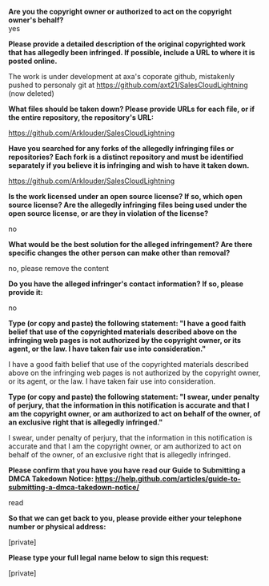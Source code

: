 **Are you the copyright owner or authorized to act on the copyright owner's behalf?**  
yes

**Please provide a detailed description of the original copyrighted work that has allegedly been infringed. If possible, include a URL to where it is posted online.**  

The work is under development at axa's coporate github, mistakenly pushed to personaly git at https://github.com/axt21/SalesCloudLightning (now deleted)

**What files should be taken down? Please provide URLs for each file, or if the entire repository, the repository's URL:**  

https://github.com/Arklouder/SalesCloudLightning

**Have you searched for any forks of the allegedly infringing files or repositories? Each fork is a distinct repository and must be identified separately if you believe it is infringing and wish to have it taken down.**  

https://github.com/Arklouder/SalesCloudLightning

**Is the work licensed under an open source license? If so, which open source license? Are the allegedly infringing files being used under the open source license, or are they in violation of the license?**  

no

**What would be the best solution for the alleged infringement? Are there specific changes the other person can make other than removal?**  

no, please remove the content

**Do you have the alleged infringer's contact information? If so, please provide it:**  

no

**Type (or copy and paste) the following statement: "I have a good faith belief that use of the copyrighted materials described above on the infringing web pages is not authorized by the copyright owner, or its agent, or the law. I have taken fair use into consideration."**  

I have a good faith belief that use of the copyrighted materials described above on the infringing web pages is not authorized by the copyright owner, or its agent, or the law. I have taken fair use into consideration.

**Type (or copy and paste) the following statement: "I swear, under penalty of perjury, that the information in this notification is accurate and that I am the copyright owner, or am authorized to act on behalf of the owner, of an exclusive right that is allegedly infringed."**  

I swear, under penalty of perjury, that the information in this notification is accurate and that I am the copyright owner, or am authorized to act on behalf of the owner, of an exclusive right that is allegedly infringed.

**Please confirm that you have you have read our Guide to Submitting a DMCA Takedown Notice: https://help.github.com/articles/guide-to-submitting-a-dmca-takedown-notice/**  

read

**So that we can get back to you, please provide either your telephone number or physical address:**  

[private]  

**Please type your full legal name below to sign this request:**  

[private]  
